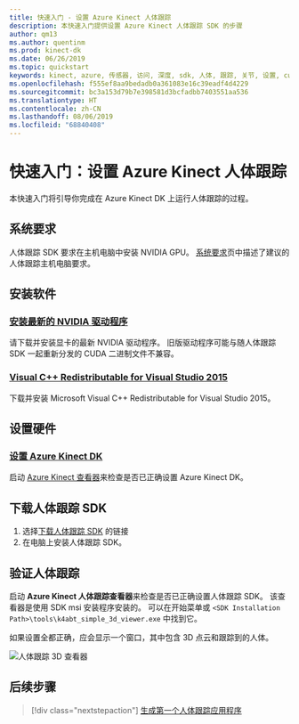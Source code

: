 ```yaml
---
title: 快速入门 - 设置 Azure Kinect 人体跟踪
description: 本快速入门提供设置 Azure Kinect 人体跟踪 SDK 的步骤
author: qm13
ms.author: quentinm
ms.prod: kinect-dk
ms.date: 06/26/2019
ms.topic: quickstart
keywords: kinect, azure, 传感器, 访问, 深度, sdk, 人体, 跟踪, 关节, 设置, cuda, nvidia
ms.openlocfilehash: f555ef8aa9bedadb0a361083e16c39eadf4d4229
ms.sourcegitcommit: bc3a153d79b7e398581d3bcfadbb7403551aa536
ms.translationtype: HT
ms.contentlocale: zh-CN
ms.lasthandoff: 08/06/2019
ms.locfileid: "68840408"
---
```

# <a name="quickstart-set-up-azure-kinect-body-tracking"></a>快速入门：设置 Azure Kinect 人体跟踪

本快速入门将引导你完成在 Azure Kinect DK 上运行人体跟踪的过程。

## <a name="system-requirements"></a>系统要求

人体跟踪 SDK 要求在主机电脑中安装 NVIDIA GPU。 [系统要求](system-requirements.md)页中描述了建议的人体跟踪主机电脑要求。

## <a name="install-software"></a>安装软件

### <a name="install-the-latest-nvidia-driverhttpswwwnvidiacomdownloadindexaspxlangen-us"></a>[安装最新的 NVIDIA 驱动程序](https://www.nvidia.com/Download/index.aspx?lang=en-us)

请下载并安装显卡的最新 NVIDIA 驱动程序。 旧版驱动程序可能与随人体跟踪 SDK 一起重新分发的 CUDA 二进制文件不兼容。

### <a name="visual-c-redistributable-for-visual-studio-2015httpswwwmicrosoftcomen-usdownloaddetailsaspxid48145"></a>[Visual C++ Redistributable for Visual Studio 2015](https://www.microsoft.com/en-us/download/details.aspx?id=48145)

下载并安装 Microsoft Visual C++ Redistributable for Visual Studio 2015。 

## <a name="set-up-hardware"></a>设置硬件

### <a name="set-up-azure-kinect-dkset-up-azure-kinect-dkmd"></a>[设置 Azure Kinect DK](set-up-azure-kinect-dk.md)

启动 [Azure Kinect 查看器](azure-kinect-viewer.md)来检查是否已正确设置 Azure Kinect DK。

## <a name="download-the-body-tracking-sdk"></a>下载人体跟踪 SDK
 
1. 选择[下载人体跟踪 SDK](body-sdk-download.md) 的链接
2. 在电脑上安装人体跟踪 SDK。

## <a name="verify-body-tracking"></a>验证人体跟踪

启动 **Azure Kinect 人体跟踪查看器**来检查是否已正确设置人体跟踪 SDK。 该查看器是使用 SDK msi 安装程序安装的。 可以在开始菜单或 `<SDK Installation Path>\tools\k4abt_simple_3d_viewer.exe` 中找到它。

如果设置全都正确，应会显示一个窗口，其中包含 3D 点云和跟踪到的人体。

![人体跟踪 3D 查看器](./media/quickstarts/samples-simple3dviewer.png)

## <a name="next-steps"></a>后续步骤

> [!div class="nextstepaction"]
>[生成第一个人体跟踪应用程序](build-first-body-app.md)

